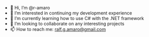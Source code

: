 - 👋 Hi, I’m @r-amaro
- 👀 I’m interested in continuing my development experience
- 🌱 I’m currently learning how to use C# with the .NET framework
- 💞️ I’m looking to collaborate on any interesting projects
- 📫 How to reach me: ralf.g.amaro@gmail.com

<!---
r-amaro/r-amaro is a ✨ special ✨ repository because its `README.md` (this file) appears on your GitHub profile.
You can click the Preview link to take a look at your changes.
--->
